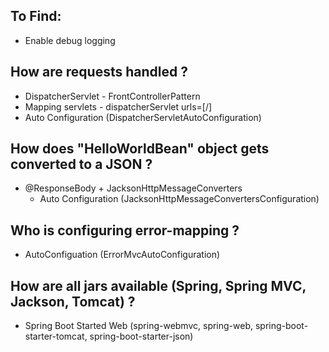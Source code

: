 ## To Find: 

- Enable debug logging


## How are requests handled ? 
- DispatcherServlet - FrontControllerPattern 
 - Mapping servlets - dispatcherServlet urls=[/]
 - Auto Configuration (DispatcherServletAutoConfiguration)

## How does "HelloWorldBean" object gets converted to a JSON ? 
- @ResponseBody + JacksonHttpMessageConverters
  - Auto Configuration (JacksonHttpMessageConvertersConfiguration)

## Who is configuring error-mapping ? 
- AutoConfiguation (ErrorMvcAutoConfiguration)

## How are all jars available (Spring, Spring MVC, Jackson, Tomcat) ? 
- Spring Boot Started Web (spring-webmvc, spring-web, spring-boot-starter-tomcat, spring-boot-starter-json)